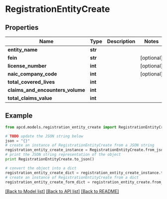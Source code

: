 # RegistrationEntityCreate


## Properties

Name | Type | Description | Notes
------------ | ------------- | ------------- | -------------
**entity_name** | **str** |  | 
**fein** | **str** |  | [optional] 
**license_number** | **int** |  | [optional] 
**naic_company_code** | **int** |  | [optional] 
**total_covered_lives** | **int** |  | 
**claims_and_encounters_volume** | **int** |  | 
**total_claims_value** | **int** |  | 

## Example

```python
from apcd.models.registration_entity_create import RegistrationEntityCreate

# TODO update the JSON string below
json = "{}"
# create an instance of RegistrationEntityCreate from a JSON string
registration_entity_create_instance = RegistrationEntityCreate.from_json(json)
# print the JSON string representation of the object
print RegistrationEntityCreate.to_json()

# convert the object into a dict
registration_entity_create_dict = registration_entity_create_instance.to_dict()
# create an instance of RegistrationEntityCreate from a dict
registration_entity_create_form_dict = registration_entity_create.from_dict(registration_entity_create_dict)
```
[[Back to Model list]](../README.md#documentation-for-models) [[Back to API list]](../README.md#documentation-for-api-endpoints) [[Back to README]](../README.md)


